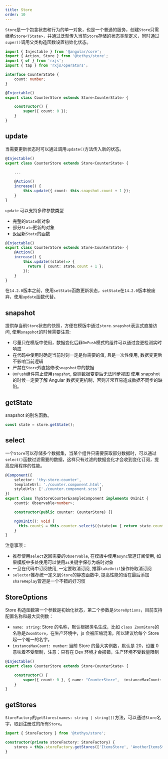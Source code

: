 ```yaml
---
title: Store
order: 10
---
```


`Store`是一个包含状态和行为的单一对象，也是一个普通的服务，创建`Store`只需继承`Store<TState>`，并通过泛型传入当前`Store`存储的状态类型定义，同时通过`super()`调用父类构造函数设置初始化状态。

```ts
import { Injectable } from '@angular/core';
import { Action, Store } from '@tethys/store';
import { of } from 'rxjs';
import { tap } from 'rxjs/operators';

interface CounterState {
    count: number;
}

@Injectable()
export class CounterStore extends Store<CounterState> {

    constructor() {
        super({ count: 0 });
    }
}
```

## update

当需要更新状态时可以通过调用`update()`方法传入新的状态。

```ts
@Injectable()
export class CounterStore extends Store<CounterState> {
    
    ...

    @Action()
    increase() {
        this.update({ count: this.snapshot.count + 1 });
    }
}
```
`update` 可以支持多种参数类型
- 完整的`State`新对象
- 部分`State`更新的对象
- 返回新`State`的函数

```ts
@Injectable()
export class CounterStore extends Store<CounterState> {
    @Action()
    increase() {
        this.update((state)=> {
          return { count: state.count + 1 };
        });
    }
}
```

<alert>在`14.2.0`版本之前，使用`setState`函数更新状态，`setState`在`14.2.0`版本被废弃，使用`update`函数代替。</alert>

## snapshot
提供存当前`Store`状态的快照，方便在模版中通过`store.snapshot`表达式直接访问, 使用`snapshot`的时候需要注意:
- 尽量只在模版中使用，数据变化后非`OnPush`模式的组件可以通过变更检测实时响应
- 在代码中使用时确定当前时刻一定是你需要的值, 且是一次性使用, 数据变更后不影响当前逻辑
- 严禁在`Store`外直接修改`snapshot`中的数据
- `OnPush`组件禁止使用`snapshot`, 否则数据变更后无法同步视图
<alert>使用 snapshot 的时候一定要了解 Angular 数据变更机制，否则非常容易造成数据不同步的缺陷。</alert>

## getState
snapshot 的别名函数。

```ts
const state = store.getState();
```

## select
一个`Store`可以存储多个数据集，当某个组件只需要获取部分数据时，可以通过`select()`函数过滤需要的数据，这样只有过滤的数据变化才会收到变化订阅，提高应用程序的性能。

```ts
@Component({
    selector: 'thy-store-counter',
    templateUrl: './counter.component.html',
    styleUrls: ['./counter.component.scss']
})
export class ThyStoreCounterExampleComponent implements OnInit {
    count$: Observable<number>;

    constructor(public counter: CounterStore) {}

    ngOnInit(): void {
      this.count$ = this.counter.select$((state)=> { return state.count; }))
    }
}
```

注意事项：
- 推荐使用`select`返回需要的`Observable`, 在模版中使用`async`管道订阅使用, 如果模版中多处使用可以使用`as`关键字保存为临时对象
- 一旦在代码中订阅使用, 一定要取消订阅, 推荐`takeUntil`操作符取消订阅
- `selector`推荐统一定义到`Store`的静态函数中, 提高性能的话在最后添加`shareReplay`管道是一个不错的好习惯

## StoreOptions

Store 构造函数第一个参数是初始化状态，第二个参数是`StoreOptions`，目前支持配置名称和最大实例数：
- `name: string`: Store 的名称，默认根据类名生成，比如 `class ZoomStore`的名称是`ZoomStore`，在生产环境中，js 会被压缩混淆，所以建议给每个 Store 起一个唯一的名字。
- `instanceMaxCount: number`: 当前 Store 的最大实例数，默认是 20，设置 0 意味着不受限制，注意：只有在 Dev 环境才会报错，生产环境不受数量限制

```ts
@Injectable()
export class CounterStore extends Store<CounterState> {

    constructor() {
        super({ count: 0 }, { name: "CounterStore",  instanceMaxCount: 100 });
    }
}
```

## getStores
`StoreFactory`的`getStores(names: string | string[])`方法，可以通过`Store`名字，取到注册过的所有`Store`。
```ts
import { StoreFactory } from '@tethys/store';

constructor(private storeFactory: StoreFactory) {
    stores = this.storeFactory.getStores(['ItemsStore', 'AnotherItemsStore']);
}
```
